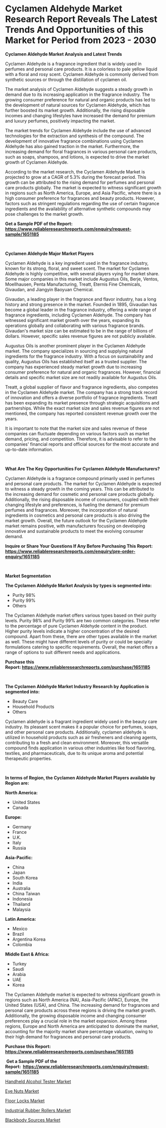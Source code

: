 <p><h1>Cyclamen Aldehyde Market Research Report Reveals The Latest Trends And Opportunities of this Market for Period from 2023 - 2030</h1></p><p><strong>Cyclamen Aldehyde Market Analysis and Latest Trends</strong></p>
<p><p>Cyclamen Aldehyde is a fragrance ingredient that is widely used in perfumes and personal care products. It is a colorless to pale yellow liquid with a floral and rosy scent. Cyclamen Aldehyde is commonly derived from synthetic sources or through the distillation of cyclamen oil.</p><p>The market analysis of Cyclamen Aldehyde suggests a steady growth in demand due to its increasing application in the fragrance industry. The growing consumer preference for natural and organic products has led to the development of natural sources for Cyclamen Aldehyde, which has further boosted its market growth. Additionally, the rising disposable incomes and changing lifestyles have increased the demand for premium and luxury perfumes, positively impacting the market.</p><p>The market trends for Cyclamen Aldehyde include the use of advanced technologies for the extraction and synthesis of the compound. The development of innovative fragrance combinations using Cyclamen Aldehyde has also gained traction in the market. Furthermore, the increasing demand for floral fragrances in various personal care products, such as soaps, shampoos, and lotions, is expected to drive the market growth of Cyclamen Aldehyde.</p><p>According to the market research, the Cyclamen Aldehyde Market is projected to grow at a CAGR of 5.3% during the forecast period. This growth can be attributed to the rising demand for perfumes and personal care products globally. The market is expected to witness significant growth in regions such as North America, Europe, and Asia Pacific, where there is a high consumer preference for fragrances and beauty products. However, factors such as stringent regulations regarding the use of certain fragrance ingredients and the availability of alternative synthetic compounds may pose challenges to the market growth.</p></p>
<p><strong>Get a Sample PDF of the Report:&nbsp; <a href="https://www.reliableresearchreports.com/enquiry/request-sample/1651185">https://www.reliableresearchreports.com/enquiry/request-sample/1651185</a></strong></p>
<p>&nbsp;</p>
<p><strong>Cyclamen Aldehyde Major Market Players</strong></p>
<p><p>Cyclamen Aldehyde is a key ingredient used in the fragrance industry, known for its strong, floral, and sweet scent. The market for Cyclamen Aldehyde is highly competitive, with several players vying for market share. Some major companies in this market include Augustus Oils, Berje, Ventos, Moellhausen, Penta Manufacturing, Treatt, Eternis Fine Chemicals, Givaudan, and Jiangyin Baoyuan Chemical.</p><p>Givaudan, a leading player in the fragrance and flavor industry, has a long history and strong presence in the market. Founded in 1895, Givaudan has become a global leader in the fragrance industry, offering a wide range of fragrance ingredients, including Cyclamen Aldehyde. The company has witnessed significant market growth over the years, expanding its operations globally and collaborating with various fragrance brands. Givaudan's market size can be estimated to be in the range of billions of dollars. However, specific sales revenue figures are not publicly available.</p><p>Augustus Oils is another prominent player in the Cyclamen Aldehyde market. The company specializes in sourcing and supplying natural ingredients for the fragrance industry. With a focus on sustainability and quality, Augustus Oils has established itself as a trusted supplier. The company has experienced steady market growth due to increasing consumer preference for natural and organic fragrances. However, financial details and specific market size are not readily available for Augustus Oils.</p><p>Treatt, a global supplier of flavor and fragrance ingredients, also competes in the Cyclamen Aldehyde market. The company has a strong track record of innovation and offers a diverse portfolio of fragrance ingredients. Treatt has been expanding its market presence through strategic acquisitions and partnerships. While the exact market size and sales revenue figures are not mentioned, the company has reported consistent revenue growth over the years.</p><p>It is important to note that the market size and sales revenue of these companies can fluctuate depending on various factors such as market demand, pricing, and competition. Therefore, it is advisable to refer to the companies' financial reports and official sources for the most accurate and up-to-date information.</p></p>
<p>&nbsp;</p>
<p><strong>What Are The Key Opportunities For Cyclamen Aldehyde Manufacturers?</strong></p>
<p><p>Cyclamen Aldehyde is a fragrance compound primarily used in perfumes and personal care products. The market for Cyclamen Aldehyde is expected to witness a steady growth in the coming years. This can be attributed to the increasing demand for cosmetic and personal care products globally. Additionally, the rising disposable income of consumers, coupled with their changing lifestyle and preferences, is fueling the demand for premium perfumes and fragrances. Moreover, the incorporation of natural ingredients in cosmetics and personal care products is also driving the market growth. Overall, the future outlook for the Cyclamen Aldehyde market remains positive, with manufacturers focusing on developing innovative and sustainable products to meet the evolving consumer demand.</p></p>
<p><strong>Inquire or Share Your Questions If Any Before Purchasing This Report: <a href="https://www.reliableresearchreports.com/enquiry/pre-order-enquiry/1651185">https://www.reliableresearchreports.com/enquiry/pre-order-enquiry/1651185</a></strong></p>
<p>&nbsp;</p>
<p><strong>Market Segmentation</strong></p>
<p><strong>The Cyclamen Aldehyde Market Analysis by types is segmented into:</strong></p>
<p><ul><li>Purity 98%</li><li>Purity 99%</li><li>Others</li></ul></p>
<p><p>The Cyclamen Aldehyde market offers various types based on their purity levels. Purity 98% and Purity 99% are two common categories. These refer to the percentage of pure Cyclamen Aldehyde content in the product. Higher purity levels indicate a higher concentration of the desired compound. Apart from these, there are other types available in the market as well. These might have different levels of purity or could be specialty formulations catering to specific requirements. Overall, the market offers a range of options to suit different needs and applications.</p></p>
<p><strong>Purchase this Report:&nbsp;<a href="https://www.reliableresearchreports.com/purchase/1651185">https://www.reliableresearchreports.com/purchase/1651185</a></strong></p>
<p>&nbsp;</p>
<p><strong>The Cyclamen Aldehyde Market Industry Research by Application is segmented into:</strong></p>
<p><ul><li>Beauty Care</li><li>Household Products</li><li>Others</li></ul></p>
<p><p>Cyclamen aldehyde is a fragrant ingredient widely used in the beauty care industry. Its pleasant scent makes it a popular choice for perfumes, soaps, and other personal care products. Additionally, cyclamen aldehyde is utilized in household products such as air fresheners and cleaning agents, contributing to a fresh and clean environment. Moreover, this versatile compound finds application in various other industries like food flavoring, textiles, and pharmaceuticals, due to its unique aroma and potential therapeutic properties.</p></p>
<p>&nbsp;</p>
<p><strong>In terms of Region, the Cyclamen Aldehyde Market Players available by Region are:</strong></p>
<p>
    <p> <strong> North America: </strong>
        <ul>
            <li>United States</li>
            <li>Canada</li>
        </ul>
        </p> 
    <p> <strong> Europe: </strong>
        <ul>
            <li>Germany</li>
            <li>France</li>
            <li>U.K.</li>
            <li>Italy</li>
            <li>Russia</li>
        </ul>
        </p> 
    <p> <strong> Asia-Pacific: </strong>
        <ul>
            <li>China</li>
            <li>Japan</li>
            <li>South Korea</li>
            <li>India</li>
            <li>Australia</li>
            <li>China Taiwan</li>
            <li>Indonesia</li>
            <li>Thailand</li>
            <li>Malaysia</li>
        </ul>
        </p> 
    <p> <strong> Latin America: </strong>
        <ul>
            <li>Mexico</li>
            <li>Brazil</li>
            <li>Argentina Korea</li>
            <li>Colombia</li>
        </ul>
        </p> 
    <p> <strong> Middle East & Africa: </strong>
        <ul>
            <li>Turkey</li>
            <li>Saudi</li>
            <li>Arabia</li>
            <li>UAE</li>
            <li>Korea</li>
        </ul>
    </p>
    </p>
<p><p>The Cyclamen Aldehyde market is expected to witness significant growth in regions such as North America (NA), Asia-Pacific (APAC), Europe, the United States (USA), and China. The increasing demand for fragrances and personal care products across these regions is driving the market growth. Additionally, the growing disposable income and changing consumer preferences play a crucial role in the market expansion. Among these regions, Europe and North America are anticipated to dominate the market, accounting for the majority market share percentage valuation, owing to their high demand for fragrances and personal care products.</p></p>
<p><strong>Purchase this Report: <a href="https://www.reliableresearchreports.com/purchase/1651185">https://www.reliableresearchreports.com/purchase/1651185</a></strong></p>
<p>&nbsp;<strong>Get a Sample PDF of the Report:&nbsp;&nbsp;<a href="https://www.reliableresearchreports.com/enquiry/request-sample/1651185">https://www.reliableresearchreports.com/enquiry/request-sample/1651185</a></strong></p>
<p><strong></strong></p>
<p><p><a href="https://medium.com/@haileeferry/handheld-alcohol-tester-market-trends-and-market-analysis-forecasted-for-period-2023-2030-1fa383816c2a">Handheld Alcohol Tester Market</a></p><p><a href="https://medium.com/@candicekoss1946/eye-nuts-market-comprehensive-assessment-by-type-application-and-geography-9db7cb29a3b0">Eye Nuts Market</a></p><p><a href="https://medium.com/@stefanokon1939/floor-locks-market-the-key-to-successful-business-strategy-forecast-till-2030-44b4f3e69d07">Floor Locks Market</a></p><p><a href="https://medium.com/@nolalockman2023/analyzing-industrial-rubber-rollers-market-global-industry-perspective-and-forecast-2023-to-2030-e6b987f57f22">Industrial Rubber Rollers Market</a></p><p><a href="https://medium.com/@elenaglover2023/blackbody-sources-market-report-reveals-the-latest-trends-and-growth-opportunities-of-this-market-6c472b4ea0c6">Blackbody Sources Market</a></p></p>